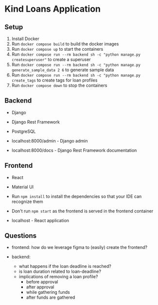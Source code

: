 # Kind Loans Application

## Setup

1. Install Docker
1. Run `docker compose build` to build the docker images
1. Run `docker compose up` to start the containers
1. Run `docker compose run --rm backend sh -c "python manage.py createsuperuser"` to create a superuser
1. Run `docker compose run --rm backend sh -c "python manage.py generate_sample_data 2 6` to generate sample data
1. Run `docker compose run --rm backend sh -c "python manage.py create_tags` to create tags for loan profiles
1. Run `docker compose down` to stop the containers

## Backend

- Django
- Django Rest Framework
- PostgreSQL

- localhost:8000/admin - Django admin
- localhost:8000/docs - Django Rest Framework documentation

## Frontend

- React
- Material UI

- Run `npm install` to install the dependencies so that your IDE can recognize them
- Don't run `npm start` as the frontend is served in the frontend container

- localhost - React application

## Questions

- frontend: how do we leverage figma to (easily) create the frontend?

- backend: 
  - what happens if the loan deadline is reached?
  - is loan duration related to loan-deadline?
  - implications of removing a loan profile?
    - before approval
    - after approval
    - while gathering funds
    - after funds are gathered
